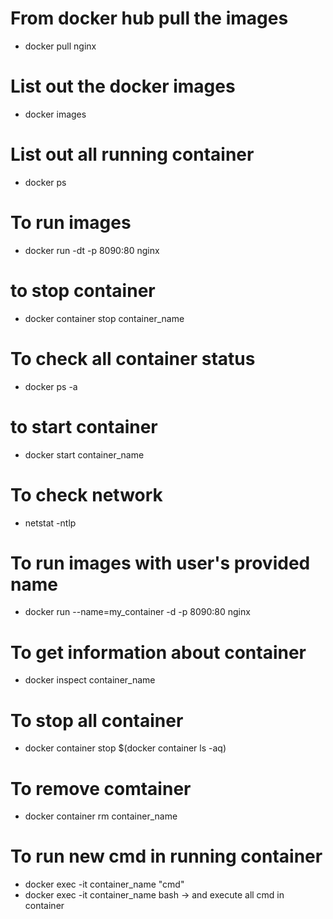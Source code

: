 # From docker hub pull the images

- docker pull nginx

# List out the docker images
- docker images
# List out all running container
- docker ps
# To run images 
- docker run -dt -p 8090:80 nginx
# to stop container
- docker container stop container_name
# To check all container status
- docker ps -a
# to start container 
- docker start container_name
# To check network
-  netstat -ntlp
# To run images with user's provided name
- docker run --name=my_container -d -p 8090:80 nginx
# To get information about container
- docker inspect  container_name
# To stop all container
- docker container stop $(docker container ls -aq)
# To remove comtainer 
- docker container rm container_name
# To run new cmd in running container
- docker exec -it container_name "cmd"
- docker exec -it container_name bash -> and execute all cmd in container


